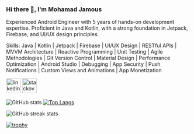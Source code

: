 ### Hi there 👋, I'm Mohamad Jamous
Experienced Android Engineer with 5 years of hands-on development expertise. Proficient in Java and Kotlin, with a strong foundation in Jetpack, Firebase, and UI/UX design principles. 



Skills: Java | Kotlin | Jetpack | Firebase | UI/UX Design | RESTful APIs | MVVM Architecture | Reactive Programming | Unit Testing  | Agile Methodologies | Git Version Control | Material Design | Performance Optimization | Android Studio | Debugging | App Security | Push Notifications  | Custom Views and Animations | App Monetization 



[<img src='https://cdn.jsdelivr.net/npm/simple-icons@3.0.1/icons/linkedin.svg' alt='linkedin' height='40'>](https://www.linkedin.com/in/mohamad-jamous-108488214//)  [<img src='https://cdn.jsdelivr.net/npm/simple-icons@3.0.1/icons/stackoverflow.svg' alt='stackoverflow' height='40'>](https://stackoverflow.com/users/15704156)  

![GitHub stats](https://github-readme-stats.vercel.app/api?username=mohamadjamous)    [![Top Langs](https://github-readme-stats.vercel.app/api/top-langs/?username=mohamadjamous)](https://github.com/anuraghazra/github-readme-stats)  

![GitHub streak stats](https://streak-stats.demolab.com/?user=mohamadjamous)  


[![trophy](https://github-profile-trophy.vercel.app/?username=mohamadjamous)](https://github.com/ryo-ma/github-profile-trophy)

